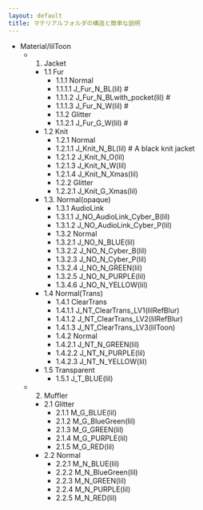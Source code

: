 ```yaml
---
layout: default
title: マテリアルフォルダの構造と簡単な説明
---
```


- Material/lilToon
  - 1. Jacket
    - 1.1 Fur
      - 1.1.1 Normal
      - 1.1.1.1 J_Fur_N_BL(lil)  # 
      - 1.1.1.2 J_Fur_N_BLwith_pocket(lil) # 
      - 1.1.1.3 J_Fur_N_W(lil)   # 
      - 1.1.2 Glitter
      - 1.1.2.1 J_Fur_G_W(lil) # 
    - 1.2 Knit
      - 1.2.1 Normal
      - 1.2.1.1 J_Knit_N_BL(lil) # A black knit jacket
      - 1.2.1.2 J_Knit_N_O(lil)
      - 1.2.1.3 J_Knit_N_W(lil)
      - 1.2.1.4 J_Knit_N_Xmas(lil)
      - 1.2.2 Glitter 
      - 1.2.2.1 J_Knit_G_Xmas(lil)
    - 1.3. Normal(opaque)
      - 1.3.1 AudioLink
      - 1.3.1.1 J_NO_AudioLink_Cyber_B(lil)
      - 1.3.1.2 J_NO_AudioLink_Cyber_P(lil)
      - 1.3.2 Normal
      - 1.3.2.1 J_NO_N_BLUE(lil)
      - 1.3.2.2 J_NO_N_Cyber_B(lil)
      - 1.3.2.3 J_NO_N_Cyber_P(lil)
      - 1.3.2.4 J_NO_N_GREEN(lil)
      - 1.3.2.5 J_NO_N_PURPLE(lil)
      - 1.3.4.6 J_NO_N_YELLOW(lil)
    - 1.4 Normal(Trans)
      - 1.4.1 ClearTrans
      - 1.4.1.1 J_NT_ClearTrans_LV1(lilRefBlur)
      - 1.4.1.2 J_NT_ClearTrans_LV2(lilRefBlur)
      - 1.4.1.3 J_NT_ClearTrans_LV3(lilToon)
      - 1.4.2 Normal
      - 1.4.2.1 J_NT_N_GREEN(lil)
      - 1.4.2.2 J_NT_N_PURPLE(lil)
      - 1.4.2.3 J_NT_N_YELLOW(lil)
    - 1.5 Transparent
      - 1.5.1 J_T_BLUE(lil)
  - 2. Muffler
    - 2.1 Glitter
      - 2.1.1 M_G_BLUE(lil)
      - 2.1.2 M_G_BlueGreen(lil)
      - 2.1.3 M_G_GREEN(lil)
      - 2.1.4 M_G_PURPLE(lil)
      - 2.1.5 M_G_RED(lil)
    - 2.2 Normal
      - 2.2.1 M_N_BLUE(lil)
      - 2.2.2 M_N_BlueGreen(lil)
      - 2.2.3 M_N_GREEN(lil)
      - 2.2.4 M_N_PURPLE(lil)
      - 2.2.5 M_N_RED(lil)